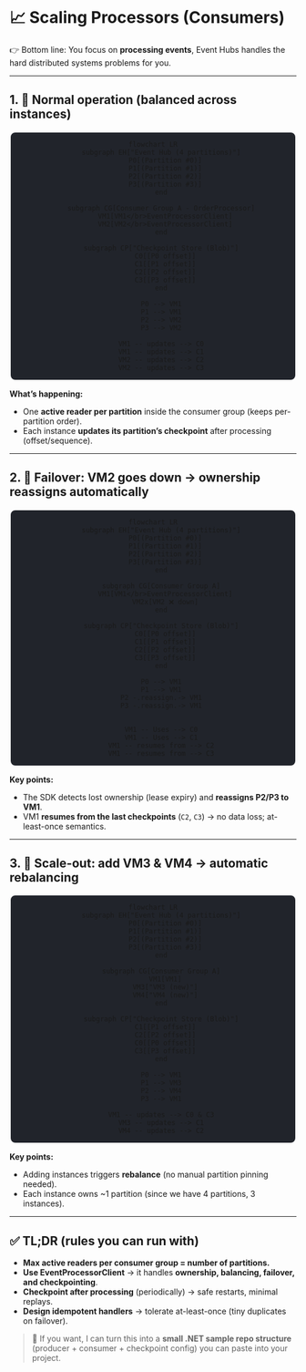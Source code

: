 # 📈 Scaling Processors (Consumers)

👉 Bottom line: You focus on **processing events**, Event Hubs handles the hard distributed systems problems for you.

---

## 1. 📌 Normal operation (balanced across instances)

<div align="center" style="background-color: #21242bff ;border-radius: 10px;border: 2px solid white">

```mermaid
flowchart LR
    subgraph EH["Event Hub (4 partitions)"]
      P0[(Partition #0)]
      P1[(Partition #1)]
      P2[(Partition #2)]
      P3[(Partition #3)]
    end

    subgraph CG[Consumer Group A - OrderProcessor]
      VM1[VM1</br>EventProcessorClient]
      VM2[VM2</br>EventProcessorClient]
    end

    subgraph CP["Checkpoint Store (Blob)"]
      C0[[P0 offset]]
      C1[[P1 offset]]
      C2[[P2 offset]]
      C3[[P3 offset]]
    end

    P0 --> VM1
    P1 --> VM1
    P2 --> VM2
    P3 --> VM2

    VM1 -- updates --> C0
    VM1 -- updates --> C1
    VM2 -- updates --> C2
    VM2 -- updates --> C3
```

</div>

**What’s happening:**

- One **active reader per partition** inside the consumer group (keeps per-partition order).
- Each instance **updates its partition’s checkpoint** after processing (offset/sequence).

---

## 2. 📌 Failover: VM2 goes down → ownership reassigns automatically

<div align="center" style="background-color: #21242bff ;border-radius: 10px;border: 2px solid white">

```mermaid
flowchart LR
    subgraph EH["Event Hub (4 partitions)"]
      P0[(Partition #0)]
      P1[(Partition #1)]
      P2[(Partition #2)]
      P3[(Partition #3)]
    end

    subgraph CG[Consumer Group A]
      VM1[VM1</br>EventProcessorClient]
      VM2x[VM2 ❌ down]
    end

    subgraph CP["Checkpoint Store (Blob)"]
      C0[[P0 offset]]
      C1[[P1 offset]]
      C2[[P2 offset]]
      C3[[P3 offset]]
    end

    P0 --> VM1
    P1 --> VM1
    P2 -.reassign.-> VM1
    P3 -.reassign.-> VM1


    VM1 -- Uses --> C0
    VM1 -- Uses --> C1
    VM1 -- resumes from --> C2
    VM1 -- resumes from --> C3
```

</div>

**Key points:**

- The SDK detects lost ownership (lease expiry) and **reassigns P2/P3 to VM1**.
- VM1 **resumes from the last checkpoints** (`C2`, `C3`) → no data loss; at-least-once semantics.

---

## 3. 📌 Scale-out: add VM3 & VM4 → automatic rebalancing

<div align="center" style="background-color: #21242bff ;border-radius: 10px;border: 2px solid white">

```mermaid
flowchart LR
    subgraph EH["Event Hub (4 partitions)"]
      P0[(Partition #0)]
      P1[(Partition #1)]
      P2[(Partition #2)]
      P3[(Partition #3)]
    end

    subgraph CG[Consumer Group A]
      VM1[VM1]
      VM3["VM3 (new)"]
      VM4["VM4 (new)"]
    end

    subgraph CP["Checkpoint Store (Blob)"]
      C1[[P1 offset]]
      C2[[P2 offset]]
      C0[[P0 offset]]
      C3[[P3 offset]]
    end

    P0 --> VM1
    P1 --> VM3
    P2 --> VM4
    P3 --> VM1

    VM1 -- updates --> C0 & C3
    VM3 -- updates --> C1
    VM4 -- updates --> C2
```

</div>

**Key points:**

- Adding instances triggers **rebalance** (no manual partition pinning needed).
- Each instance owns ~1 partition (since we have 4 partitions, 3 instances).

---

## ✅ TL;DR (rules you can run with)

- **Max active readers per consumer group = number of partitions.**
- **Use EventProcessorClient** → it handles **ownership, balancing, failover, and checkpointing**.
- **Checkpoint after processing** (periodically) → safe restarts, minimal replays.
- **Design idempotent handlers** → tolerate at-least-once (tiny duplicates on failover).

> 🚨 If you want, I can turn this into a **small .NET sample repo structure** (producer + consumer + checkpoint config) you can paste into your project.
